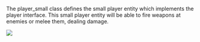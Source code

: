 The player_small class defines the small player entity which implements the player interface. This small player entity will be able to fire weapons at enemies or melee them, dealing damage.

![](https://github.com/markwindsorr/CS4770/blob/master/Architecture/Classes/Entity/Humanoid/humanoidUML.jpg)
